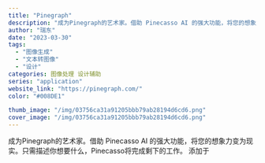 ```yaml
---
title: "Pinegraph"
description: "成为Pinegraph的艺术家。借助 Pinecasso AI 的强大功能，将您的想象力变为现实。只需描述你想要什么，P"
author: "瑞东"
date: "2023-03-30"
tags:
  - "图像生成"
  - "文本转图像"
  - "设计"
categories: 图像处理 设计辅助
series: "application"
website_link: "https://pinegraph.com/"
color: "#008DE1"

thumb_image: "/img/03756ca31a91205bbb79ab28194d6cd6.png"
cover_image: "/img/03756ca31a91205bbb79ab28194d6cd6.png"
---
```


成为Pinegraph的艺术家。借助 Pinecasso AI 的强大功能，将您的想象力变为现实。只需描述你想要什么，Pinecasso将完成剩下的工作。 添加于